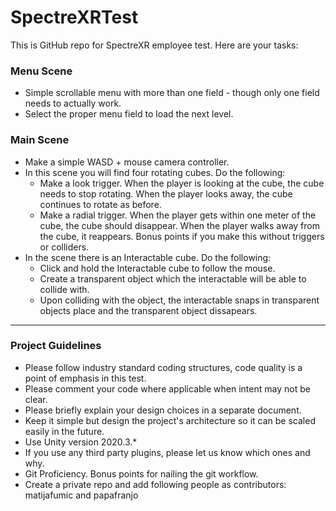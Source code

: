 # SpectreXRTest
This is GitHub repo for SpectreXR employee test. Here are your tasks:

### Menu Scene
- Simple scrollable menu with more than one field - though only one field needs to actually work.
- Select the proper menu field to load the next level.

### Main Scene
* Make a simple WASD + mouse camera controller.
* In this scene you will find four rotating cubes. Do the following:
  * Make a look trigger. When the player is looking at the cube, the cube needs to stop rotating. When the player looks away, the cube continues to rotate as before.
  * Make a radial trigger. When the player gets within one meter of the cube, the cube should disappear. When the player walks away from the cube, it reappears. Bonus points if you make this without triggers or colliders.
* In the scene there is an Interactable cube. Do the following:
  * Click and hold the Interactable cube to follow the mouse.
  * Create a transparent object which the interactable will be able to collide with.
  * Upon colliding with the object, the interactable snaps in transparent objects place and the transparent object dissapears.

---

### Project Guidelines
- Please follow industry standard coding structures, code quality is a point of emphasis in this test.
- Please comment your code where applicable when intent may not be clear.
- Please briefly explain your design choices in a separate document.
- Keep it simple but design the project's architecture so it can be scaled easily in the future. 
- Use Unity version 2020.3.*
- If you use any third party plugins, please let us know which ones and why.
- Git Proficiency. Bonus points for nailing the git workflow.
- Create a private repo and add following people as contributors: matijafumic and papafranjo

